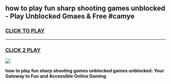 
## how to play fun sharp shooting games unblocked - Play Unblocked Gmaes & Free #camye
<h3>
<a href="https://news.freeplayer.one?title=how_to_play_fun_sharp_shooting_games_unblocked&ref=03M">CLICK TO PLAY</a></h3>
<hr>

<h3>
<a href="https://news.freeplayer.one?title=how_to_play_fun_sharp_shooting_games_unblocked&ref=03M">CLICK 2 PLAY</a>
  
</h3>

<a href="https://news.freeplayer.one?title=how_to_play_fun_sharp_shooting_games_unblocked&ref=03M"><img src="https://clearcache.store/games.png"></a>


**how to play fun sharp shooting games unblocked games unblocked: Your Gateway to Fun and Accessible Online Gaming**
